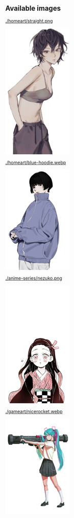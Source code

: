 ## Available images

[./homeart/straight.png](./homeart/straight.png)

<img src="./homeart/straight.png" width="200" />

[./homeart/blue-hoodie.webp](./homeart/blue-hoodie.webp)

<img src="./homeart/blue-hoodie.webp" width="200" />

[./anime-series/nezuko.png](./anime-series/nezuko.png)

<img src="./anime-series/nezuko.png" width="200" />

[./gameart/nicerocket.webp](./gameart/nicerocket.webp)

<img src="./gameart/nicerocket.webp" width="200" />